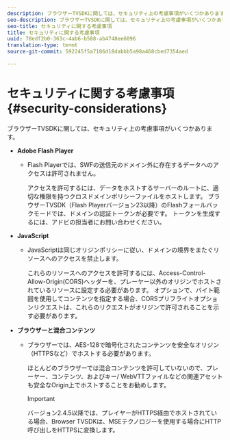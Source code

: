 ```yaml
---
description: ブラウザーTVSDKに関しては、セキュリティ上の考慮事項がいくつかあります。
seo-description: ブラウザーTVSDKに関しては、セキュリティ上の考慮事項がいくつかあります。
seo-title: セキュリティに関する考慮事項
title: セキュリティに関する考慮事項
uuid: 78edf2b0-363c-4ab6-b588-ab4748ee6096
translation-type: tm+mt
source-git-commit: 592245f5a7186d18dabbb5a98a468cbed7354aed

---
```



# セキュリティに関する考慮事項{#security-considerations}

ブラウザーTVSDKに関しては、セキュリティ上の考慮事項がいくつかあります。

* **Adobe Flash Player**

   * Flash Playerでは、SWFの送信元のドメイン外に存在するデータへのアクセスは許可されません。

      アクセスを許可するには、データをホストするサーバーのルートに、適切な権限を持つクロスドメインポリシーファイルをホストします。 ブラウザーTVSDK（Flash Playerバージョン23以降）のFlashフォールバックモードでは、ドメインの認証トークンが必要です。 トークンを生成するには、アドビの担当者にお問い合わせください。

* **JavaScript**

   * JavaScriptは同じオリジンポリシーに従い、ドメインの境界をまたぐリソースへのアクセスを禁止します。

      これらのリソースへのアクセスを許可するには、Access-Control-Allow-Origin(CORS)ヘッダーを、プレーヤー以外のオリジンでホストされているリソースに設定する必要があります。 オプションで、バイト範囲を使用してコンテンツを指定する場合、CORSプリフライトオプションリクエストは、これらのリクエストがオリジンで許可されることを示す必要があります。

* **ブラウザーと混合コンテンツ**

   * ブラウザーでは、AES-128で暗号化されたコンテンツを安全なオリジン（HTTPSなど）でホストする必要があります。

      ほとんどのブラウザーでは混合コンテンツを許可していないので、プレーヤー、コンテンツ、およびキー/ WebVTTファイルなどの関連アセットも安全なOrigin上でホストすることをお勧めします。

      >[!IMPORTANT]
      >
      >バージョン2.4.5以降では、プレイヤーがHTTPS経由でホストされている場合、Browser TVSDKは、MSEテクノロジーを使用する場合にHTTP呼び出しをHTTPSに変換します。

